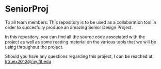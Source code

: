 SeniorProj
==========

To all team members: This repository is to be used as a collaboration tool in order to succesfully produce an amazing Senior Design Project.

In this repository, you can find all the source code associated with the project as well as some reading material on the various tools that we will be using throughout the project. 

Should you have any questions regarding this project, I can be reached at ktruex2012@my.fit.edu

